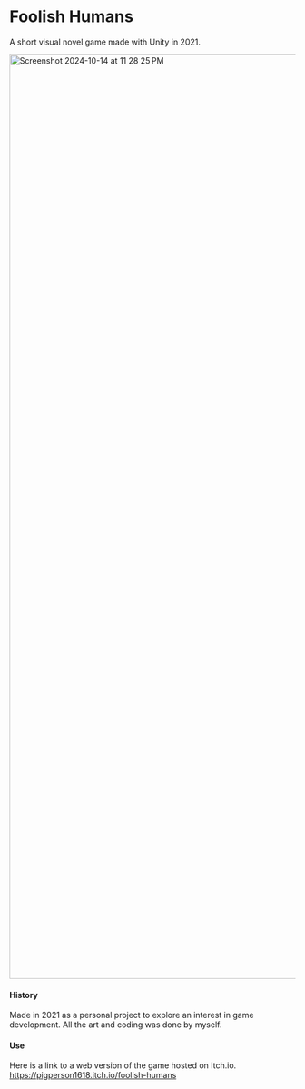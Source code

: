 # Foolish Humans
A short visual novel game made with Unity in 2021.

<img width="1628" alt="Screenshot 2024-10-14 at 11 28 25 PM" src="https://github.com/user-attachments/assets/fcd1b170-edd9-410e-8896-c3d71123f09a">

#### History
Made in 2021 as a personal project to explore an interest in game development. All the art and coding was done by myself.

#### Use
Here is a link to a web version of the game hosted on Itch.io.
https://pigperson1618.itch.io/foolish-humans
